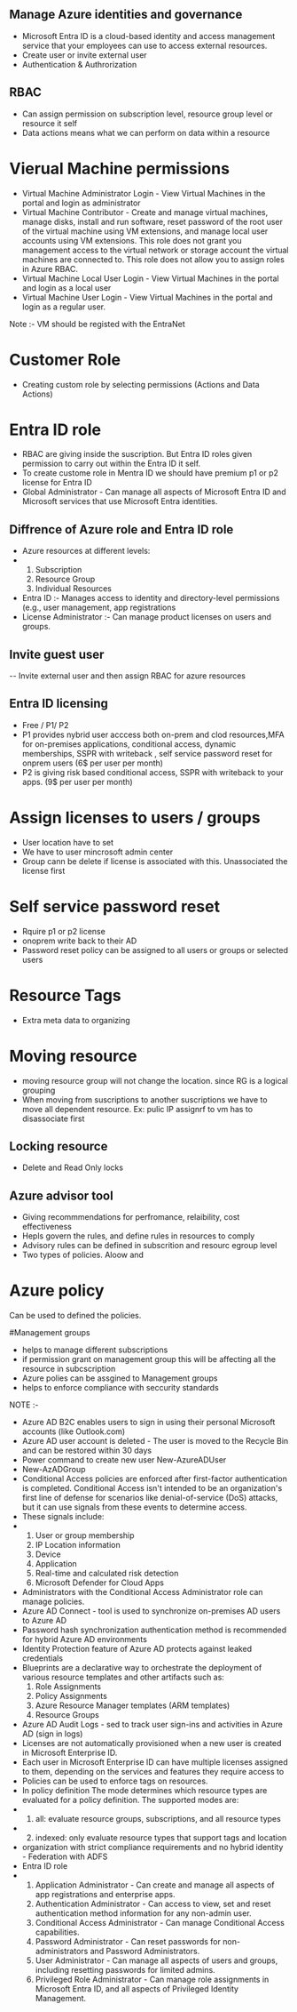 ## **Manage Azure identities and governance**
- Microsoft Entra ID is a cloud-based identity and access management service that your employees can use to access external resources.
- Create user or invite external user
- Authentication & Authrorization

## RBAC
- Can assign permission on subscription level, resource group level or resource it self
- Data actions means what we can perform on data within a resource

# Vierual Machine permissions
 - Virtual Machine Administrator Login - View Virtual Machines in the portal and login as administrator
 - Virtual Machine Contributor - Create and manage virtual machines, manage disks, install and run software, reset password of the root user of the virtual machine using VM extensions, and manage local user accounts using VM extensions. This role does not grant you management access to the virtual network or storage account the virtual machines are connected to. This role does not allow you to assign roles in Azure RBAC.
 - Virtual Machine Local User Login - View Virtual Machines in the portal and login as a local user
 - Virtual Machine User Login - View Virtual Machines in the portal and login as a regular user.

Note :- VM should be registed with the EntraNet

# Customer Role
  - Creating custom role by selecting permissions (Actions and Data Actions)

# Entra ID role
- RBAC are giving inside the suscription. But Entra ID roles given permission to carry out within the Entra ID it self.
- To create custome role in Mentra ID we should have premium p1 or p2 license for Entra ID
- Global Administrator - Can manage all aspects of Microsoft Entra ID and Microsoft services that use Microsoft Entra identities.

 ## Diffrence of Azure role and Entra ID role
 - Azure resources at different levels:
 - 1. Subscription
   2. Resource Group
   3. Individual Resources
- Entra ID :- Manages access to identity and directory-level permissions (e.g., user management, app registrations
- License Administrator	:- Can manage product licenses on users and groups.

## Invite guest user
-- Invite external user and then assign RBAC for azure resources

## Entra ID licensing
- Free / P1/ P2
-  P1 provides nybrid user acccess both on-prem and clod resources,MFA for on-premises applications,  conditional access, dynamic memberships, SSPR with writeback , self service password reset for onprem users (6$ per user per month)
-  P2 is giving risk based conditional access, SSPR with writeback to your apps. (9$ per user per month)

# Assign licenses to users / groups
-  User location have to set
-  We have to user mincrosoft admin center
-  Group cann be delete if license is associated with this. Unassociated the license first

# Self service password reset
-  Rquire p1 or p2 license
-  onoprem write back to their AD
- Password reset policy can be assigned to all users or groups or selected users


# Resource Tags
- Extra meta data to organizing

# Moving resource 
- moving resource group will not change the location. since RG is a logical grouping
- When moving from suscriptions to another suscriptions we have to move all dependent resource. Ex: pulic IP assignrf to vm has to disassociate first

## Locking resource
- Delete and Read Only locks

## Azure advisor tool
- Giving recommmendations for perfromance, relaibility, cost effectiveness
- Hepls govern the rules, and define rules in resources to comply
- Advisory rules can be defined in subscrition and resourc egroup level
- Two types of policies. Aloow and 

# Azure policy
Can be used to defined the policies.

#Management groups
- helps to manage different subscriptions
- if permission grant on management group this will be affecting all the resource in subcscription
- Azure polies can be assgined to Management groups
- helps to enforce compliance with seccurity standards


NOTE :- 
- Azure AD B2C enables users to sign in using their personal Microsoft accounts (like Outlook.com)
- Azure AD user account is deleted - The user is moved to the Recycle Bin and can be restored within 30 days
- Power command to create new user New-AzureADUser
- New-AzADGroup
- Conditional Access policies are enforced after first-factor authentication is completed. Conditional Access isn't intended to be an organization's first line of defense for scenarios like denial-of-service (DoS) attacks, but it can use signals from these events to determine access.
- These signals include:
- 1. User or group membership
  2. IP Location information
  3. Device
  4. Application
  5. Real-time and calculated risk detection
  6. Microsoft Defender for Cloud Apps
- Administrators with the Conditional Access Administrator role can manage policies.
- Azure AD Connect - tool is used to synchronize on-premises AD users to Azure AD
- Password hash synchronization authentication method is recommended for hybrid Azure AD environments
- Identity Protection feature of Azure AD protects against leaked credentials
- Blueprints are a declarative way to orchestrate the deployment of various resource templates and other artifacts such as:
  1. Role Assignments
  2. Policy Assignments
  3. Azure Resource Manager templates (ARM templates)
  4. Resource Groups
 - Azure AD Audit Logs - sed to track user sign-ins and activities in Azure AD (sign in logs)
 - Licenses are not automatically provisioned when a new user is created in Microsoft Enterprise ID.
 - Each user in Microsoft Enterprise ID can have multiple licenses assigned to them, depending on the services and features they require access to
 - Policies can be used to enforce tags on resources.
 - In policy definition The mode determines which resource types are evaluated for a policy definition. The supported modes are:
 - 1. all: evaluate resource groups, subscriptions, and all resource types
 - 2. indexed: only evaluate resource types that support tags and location
- organization with strict compliance requirements and no hybrid identity - Federation with ADFS
- Entra ID role
- 1. Application Administrator	- Can create and manage all aspects of app registrations and enterprise apps.
  2. Authentication Administrator - Can access to view, set and reset authentication method information for any non-admin user.
  3. Conditional Access Administrator	 - Can manage Conditional Access capabilities.
  4. Password Administrator	- Can reset passwords for non-administrators and Password Administrators.
  5. User Administrator - 	Can manage all aspects of users and groups, including resetting passwords for limited admins.
  6. Privileged Role Administrator -	Can manage role assignments in Microsoft Entra ID, and all aspects of Privileged Identity Management.



